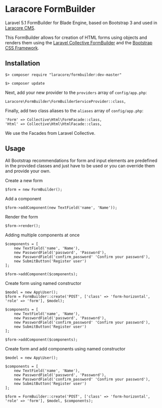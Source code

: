 # Laracore FormBuilder
Laravel 5.1 FormBuilder for Blade Engine, based on Bootstrap 3 and used in [Laracore CMS](https://github.com/khit93/laracore).

This FormBuilder allows for creation of HTML forms using objects and renders them using the [Laravel Collective FormBuilder](https://github.com/LaravelCollective/html) and the [Bootstrap CSS Framework](http://getbootstrap.com).

## Installation

	$> composer require "laracore/formbuilder:dev-master"

	$> composer update

Next, add your new provider to the `providers` array of `config/app.php`:

	Laracore\FormBuilder\FormBuilderServiceProvider::class,

Finally, add two class aliases to the `aliases` array of `config/app.php`:

	'Form' => Collective\Html\FormFacade::class,
	'Html' => Collective\Html\HtmlFacade::class,

We use the Facades from Laravel Collective.

## Usage

All Bootstrap recommendations for form and input elements are predefined in the provided classes and just have to be used or you can override them and provide your own.

Create a new form
	
	$form = new FormBuilder();

Add a component
	
	$form->addComponent(new TextField('name', 'Name'));

Render the form
	
	$form->render();

Adding multiple components at once
	
	$components = [
		new TextField('name', 'Name'),
		new PasswordField('password', 'Password'),
		new PasswordField('confirm_password' 'Confirm your password'),
		new SubmitButton('Register user')
	];

	$form->addComponent($components);

Create form using named constructor

	$model = new App\User();
	$form = FormBuilder::create('POST', ['class' => 'form-horizontal', 'role' => 'form'], $model);

	$components = [
		new TextField('name', 'Name'),
		new PasswordField('password', 'Password'),
		new PasswordField('confirm_password' 'Confirm your password'),
		new SubmitButton('Register user')
	];

	$form->addComponent($components);

Create form and add components using named constructor

	$model = new App\User();

	$components = [
		new TextField('name', 'Name'),
		new PasswordField('password', 'Password'),
		new PasswordField('confirm_password' 'Confirm your password'),
		new SubmitButton('Register user')
	];

	$form = FormBuilder::create('POST', ['class' => 'form-horizontal', 'role' => 'form'], $model, $components);